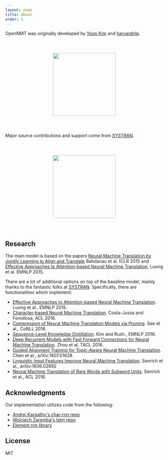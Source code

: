```yaml
---
layout: page
title: About
order: 5
---
```



OpenNMT was originally developed by <a href="http://yoon.io">Yoon Kim</a> and <a href="http://nlp.seas.harvard.edu">harvardnlp</a>.

<center>
<img style="margin:40px" width="200px" src="http://lstm.seas.harvard.edu/logo_nlp.png" />
</center>

Major source contributions and support come from <a href="http://www.systransoft.com/">SYSTRAN</a>.

<center>
<img style="margin:40px" width="200px" src="http://www.systransoft.com/wp-content/themes/systran/img/common/logo.png" />
</center>

## Research

The main model is based on the papers [Neural Machine Translation by Jointly Learning to Align and Translate](https://arxiv.org/abs/1409.0473) Bahdanau et al. ICLR 2015 and
[Effective Approaches to Attention-based
Neural Machine Translation](http://stanford.edu/~lmthang/data/papers/emnlp15_attn.pdf),
Luong et al. EMNLP 2015.


There are a lot of additional options on top of the baseline model, mainly thanks to the fantastic folks
at [SYSTRAN](http://www.systransoft.com). Specifically, there are functionalities which implement:

* [Effective Approaches to Attention-based Neural Machine Translation](http://stanford.edu/~lmthang/data/papers/emnlp15_attn.pdf). Luong et al., EMNLP 2015.
* [Character-based Neural Machine Translation](https://aclweb.org/anthology/P/P16/P16-2058.pdf). Costa-Jussa and Fonollosa, ACL 2016.
* [Compression of Neural Machine Translation Models via Pruning](https://arxiv.org/pdf/1606.09274.pdf). See et al., CoNLL 2016.
* [Sequence-Level Knowledge Distillation](https://arxiv.org/pdf/1606.07947.pdf). Kim and Rush., EMNLP 2016.
* [Deep Recurrent Models with Fast Forward Connections for Neural Machine Translation](https://arxiv.org/pdf/1606.04199).
Zhou et al, TACL 2016.
* [Guided Alignment Training for Topic-Aware Neural Machine Translation](https://arxiv.org/pdf/1607.01628). Chen et al., arXiv:1607.01628.
* [Linguistic Input Features Improve Neural Machine Translation](https://arxiv.org/pdf/1606.02892). Senrich et al., arXiv:1606.02892
* [Neural Machine Translation of Rare Words with Subword Units](https://www.aclweb.org/anthology/P/P16/P16-1162.pdf). Senrich et al., ACL 2016.

## Acknowledgments

Our implementation utilizes code from the following:

* [Andrej Karpathy's char-rnn repo](https://github.com/karpathy/char-rnn)
* [Wojciech Zaremba's lstm repo](https://github.com/wojzaremba/lstm)
* [Element rnn library](https://github.com/Element-Research/rnn)

## License

MIT

